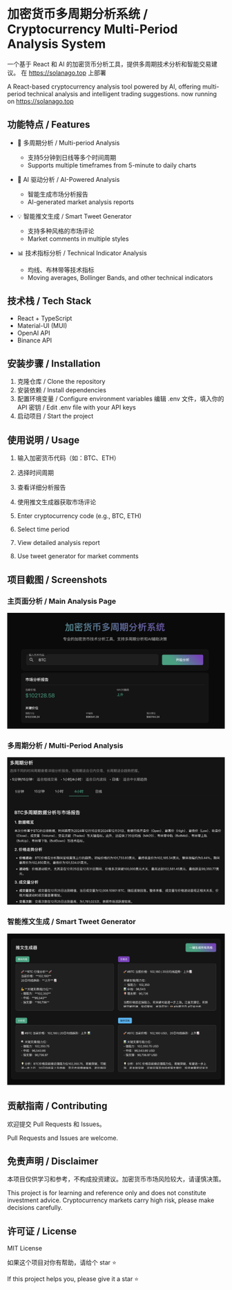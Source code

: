 # 加密货币多周期分析系统 / Cryptocurrency Multi-Period Analysis System

一个基于 React 和 AI 的加密货币分析工具，提供多周期技术分析和智能交易建议。
在 https://solanago.top 上部署

A React-based cryptocurrency analysis tool powered by AI, offering multi-period technical analysis and intelligent trading suggestions.
now running on https://solanago.top
## 功能特点 / Features

- 🚀 多周期分析 / Multi-period Analysis
  - 支持5分钟到日线等多个时间周期
  - Supports multiple timeframes from 5-minute to daily charts
  
- 🤖 AI 驱动分析 / AI-Powered Analysis
  - 智能生成市场分析报告
  - AI-generated market analysis reports
  
- 💡 智能推文生成 / Smart Tweet Generator
  - 支持多种风格的市场评论
  - Market comments in multiple styles
  
- 📊 技术指标分析 / Technical Indicator Analysis
  - 均线、布林带等技术指标
  - Moving averages, Bollinger Bands, and other technical indicators

## 技术栈 / Tech Stack

- React + TypeScript
- Material-UI (MUI)
- OpenAI API
- Binance API

## 安装步骤 / Installation

1. 克隆仓库 / Clone the repository
2. 安装依赖 / Install dependencies
3. 配置环境变量 / Configure environment variables
编辑 .env 文件，填入你的 API 密钥 / Edit .env file with your API keys
4. 启动项目 / Start the project


## 使用说明 / Usage

1. 输入加密货币代码（如：BTC、ETH）
2. 选择时间周期
3. 查看详细分析报告
4. 使用推文生成器获取市场评论

1. Enter cryptocurrency code (e.g., BTC, ETH)
2. Select time period
3. View detailed analysis report
4. Use tweet generator for market comments

## 项目截图 / Screenshots

### 主页面分析 / Main Analysis Page
![主页面分析](./screenshots/main-page.png)

### 多周期分析 / Multi-Period Analysis
![多周期分析](./screenshots/multi-period.png)

### 智能推文生成 / Smart Tweet Generator
![智能推文生成](./screenshots/tweet-generator.png)

## 贡献指南 / Contributing

欢迎提交 Pull Requests 和 Issues。

Pull Requests and Issues are welcome.

## 免责声明 / Disclaimer

本项目仅供学习和参考，不构成投资建议。加密货币市场风险较大，请谨慎决策。

This project is for learning and reference only and does not constitute investment advice. Cryptocurrency markets carry high risk, please make decisions carefully.

## 许可证 / License

MIT License


如果这个项目对你有帮助，请给个 star ⭐️

If this project helps you, please give it a star ⭐️